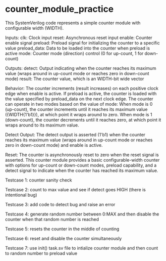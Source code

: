 # counter_module_practice
This SystemVerilog code represents a simple counter module with configurable width (WIDTH).

Inputs:
clk: Clock input
reset: Asynchronous reset input
enable: Counter enable signal
preload: Preload signal for initializing the counter to a specific value
preload_data: Data to be loaded into the counter when preload is active
mode: Counter mode (direction) control (0 for up-count, 1 for down-count)

Outputs:
detect: Output indicating when the counter reaches its maximum value (wraps around in up-count mode or reaches zero in down-count mode)
result: The counter value, which is an WIDTH-bit wide vector

Behavior:
The counter increments (result increases) on each positive clock edge when enable is active.
If preload is active, the counter is loaded with the value specified by preload_data on the next clock edge.
The counter can operate in two modes based on the value of mode:
When mode is 0 (up-count), the counter increments until it reaches its maximum value ({WIDTH{1'b1}}), at which point it wraps around to zero.
When mode is 1 (down-count), the counter decrements until it reaches zero, at which point it wraps around to its maximum value.

Detect Output:
The detect output is asserted (1'b1) when the counter reaches its maximum value (wraps around in up-count mode or reaches zero in down-count mode) and enable is active.

Reset:
The counter is asynchronously reset to zero when the reset signal is asserted.
This counter module provides a basic configurable-width counter with options for up-count or down-count modes, preload capability, and a detect signal to indicate when the counter has reached its maximum value.

Testcase 1: counter sanity check

Testcase 2: count to max value and see if detect goes HIGH (there is intentional bug)

Testcase 3: add code to detect bug and raise an error

Testcase 4: generate random number between 0:MAX and then disable the counter when that random number is reached

Testcase 5: resets the counter in the middle of counting

Testcase 6: reset and disable the counter simultaneously

Testcase 7: use init() task.sv file to intialize counter module and then count to random number to preload value 

